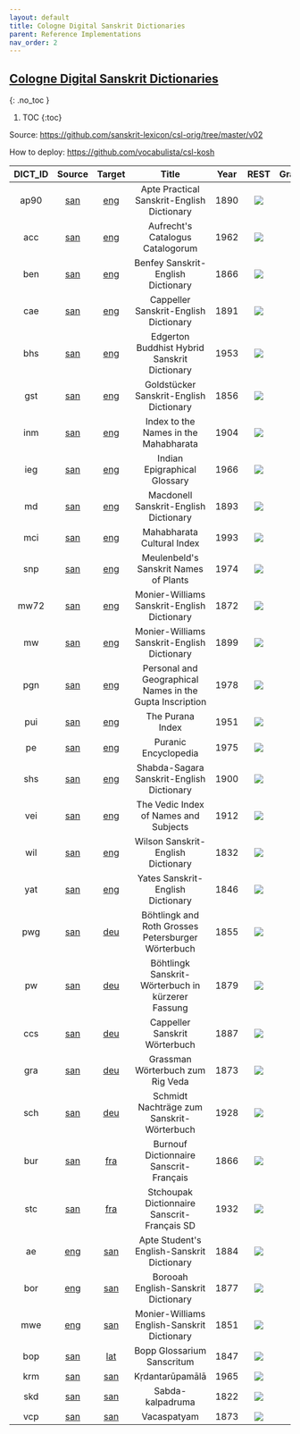 ```yaml
---
layout: default
title: Cologne Digital Sanskrit Dictionaries
parent: Reference Implementations
nav_order: 2
---
```


## [Cologne Digital Sanskrit Dictionaries](https://www.sanskrit-lexicon.uni-koeln.de)

{: .no_toc }

1. TOC
{:toc}

Source: <https://github.com/sanskrit-lexicon/csl-orig/tree/master/v02>

How to deploy: <https://github.com/vocabulista/csl-kosh>

|  DICT_ID | Source | Target | Title | Year | REST | GraphQL | Entries |
|:---: | :---:| :---: | :--------: |:---: | :---: | :---: |:---: |
| ap90 | <a href="https://iso639-3.sil.org/code/san">san</a> | <a href="https://iso639-3.sil.org/code/eng">eng</a> | Apte Practical Sanskrit-English Dictionary | 1890 | <a href="https://kosh.uni-koeln.de/cdsd/ap90/restful"> <img src="../../assets/images/swagger_logo.png" style="max-height: 20px; max-width: 20px;"/> | <a href="https://kosh.uni-koeln.de/cdsd/ap90/graphql"> <img src="../../assets/images/graphql_logo.svg" style="max-height: 20px; max-width: 20px;"/> | 32188 |
| acc | <a href="https://iso639-3.sil.org/code/san">san</a> | <a href="https://iso639-3.sil.org/code/eng">eng</a> | Aufrecht's Catalogus Catalogorum | 1962 | <a href="https://kosh.uni-koeln.de/cdsd/acc/restful"> <img src="../../assets/images/swagger_logo.png" style="max-height: 20px; max-width: 20px;"/> | <a href="https://kosh.uni-koeln.de/cdsd/acc/graphql"> <img src="../../assets/images/graphql_logo.svg" style="max-height: 20px; max-width: 20px;"/> | 49822 |
| ben | <a href="https://iso639-3.sil.org/code/san">san</a> | <a href="https://iso639-3.sil.org/code/eng">eng</a> | Benfey Sanskrit-English Dictionary | 1866 | <a href="https://kosh.uni-koeln.de/cdsd/ben/restful"> <img src="../../assets/images/swagger_logo.png" style="max-height: 20px; max-width: 20px;"/> | <a href="https://kosh.uni-koeln.de/cdsd/ben/graphql"> <img src="../../assets/images/graphql_logo.svg" style="max-height: 20px; max-width: 20px;"/> | 17313 |
| cae | <a href="https://iso639-3.sil.org/code/san">san</a> | <a href="https://iso639-3.sil.org/code/eng">eng</a> | Cappeller Sanskrit-English Dictionary | 1891 | <a href="https://kosh.uni-koeln.de/cdsd/cae/restful"> <img src="../../assets/images/swagger_logo.png" style="max-height: 20px; max-width: 20px;"/> | <a href="https://kosh.uni-koeln.de/cdsd/cae/graphql"> <img src="../../assets/images/graphql_logo.svg" style="max-height: 20px; max-width: 20px;"/> | 40069 |
| bhs | <a href="https://iso639-3.sil.org/code/san">san</a> | <a href="https://iso639-3.sil.org/code/eng">eng</a> | Edgerton Buddhist Hybrid Sanskrit Dictionary | 1953 | <a href="https://kosh.uni-koeln.de/cdsd/bhs/restful"> <img src="../../assets/images/swagger_logo.png" style="max-height: 20px; max-width: 20px;"/> | <a href="https://kosh.uni-koeln.de/cdsd/bhs/graphql"> <img src="../../assets/images/graphql_logo.svg" style="max-height: 20px; max-width: 20px;"/> | 17836 |
| gst | <a href="https://iso639-3.sil.org/code/san">san</a> | <a href="https://iso639-3.sil.org/code/eng">eng</a> | Goldstücker Sanskrit-English Dictionary | 1856 | <a href="https://kosh.uni-koeln.de/cdsd/gst/restful"> <img src="../../assets/images/swagger_logo.png" style="max-height: 20px; max-width: 20px;"/> | <a href="https://kosh.uni-koeln.de/cdsd/gst/graphql"> <img src="../../assets/images/graphql_logo.svg" style="max-height: 20px; max-width: 20px;"/> | 6780 |
| inm | <a href="https://iso639-3.sil.org/code/san">san</a> | <a href="https://iso639-3.sil.org/code/eng">eng</a> | Index to the Names in the Mahabharata | 1904 | <a href="https://kosh.uni-koeln.de/cdsd/inm/restful"> <img src="../../assets/images/swagger_logo.png" style="max-height: 20px; max-width: 20px;"/> | <a href="https://kosh.uni-koeln.de/cdsd/inm/graphql"> <img src="../../assets/images/graphql_logo.svg" style="max-height: 20px; max-width: 20px;"/> | 12655 |
| ieg | <a href="https://iso639-3.sil.org/code/san">san</a> | <a href="https://iso639-3.sil.org/code/eng">eng</a> | Indian Epigraphical Glossary | 1966 | <a href="https://kosh.uni-koeln.de/cdsd/ieg/restful"> <img src="../../assets/images/swagger_logo.png" style="max-height: 20px; max-width: 20px;"/> | <a href="https://kosh.uni-koeln.de/cdsd/ieg/graphql"> <img src="../../assets/images/graphql_logo.svg" style="max-height: 20px; max-width: 20px;"/> | 7907 |
| md | <a href="https://iso639-3.sil.org/code/san">san</a> | <a href="https://iso639-3.sil.org/code/eng">eng</a> | Macdonell Sanskrit-English Dictionary | 1893 | <a href="https://kosh.uni-koeln.de/cdsd/md/restful"> <img src="../../assets/images/swagger_logo.png" style="max-height: 20px; max-width: 20px;"/> | <a href="https://kosh.uni-koeln.de/cdsd/md/graphql"> <img src="../../assets/images/graphql_logo.svg" style="max-height: 20px; max-width: 20px;"/> | 20749 |
| mci | <a href="https://iso639-3.sil.org/code/san">san</a> | <a href="https://iso639-3.sil.org/code/eng">eng</a> | Mahabharata Cultural Index | 1993 | <a href="https://kosh.uni-koeln.de/cdsd/mci/restful"> <img src="../../assets/images/swagger_logo.png" style="max-height: 20px; max-width: 20px;"/> | <a href="https://kosh.uni-koeln.de/cdsd/mci/graphql"> <img src="../../assets/images/graphql_logo.svg" style="max-height: 20px; max-width: 20px;"/> | 2643 |
| snp | <a href="https://iso639-3.sil.org/code/san">san</a> | <a href="https://iso639-3.sil.org/code/eng">eng</a> | Meulenbeld's Sanskrit Names of Plants | 1974 | <a href="https://kosh.uni-koeln.de/cdsd/snp/restful"> <img src="../../assets/images/swagger_logo.png" style="max-height: 20px; max-width: 20px;"/> | <a href="https://kosh.uni-koeln.de/cdsd/snp/graphql"> <img src="../../assets/images/graphql_logo.svg" style="max-height: 20px; max-width: 20px;"/> | 453 |
| mw72 | <a href="https://iso639-3.sil.org/code/san">san</a> | <a href="https://iso639-3.sil.org/code/eng">eng</a> | Monier-Williams Sanskrit-English Dictionary | 1872 | <a href="https://kosh.uni-koeln.de/cdsd/mw72/restful"> <img src="../../assets/images/swagger_logo.png" style="max-height: 20px; max-width: 20px;"/> | <a href="https://kosh.uni-koeln.de/cdsd/mw72/graphql"> <img src="../../assets/images/graphql_logo.svg" style="max-height: 20px; max-width: 20px;"/> | 55388 |
| mw | <a href="https://iso639-3.sil.org/code/san">san</a> | <a href="https://iso639-3.sil.org/code/eng">eng</a> | Monier-Williams Sanskrit-English Dictionary | 1899 | <a href="https://kosh.uni-koeln.de/cdsd/mw/restful"> <img src="../../assets/images/swagger_logo.png" style="max-height: 20px; max-width: 20px;"/> | <a href="https://kosh.uni-koeln.de/cdsd/mw/graphql"> <img src="../../assets/images/graphql_logo.svg" style="max-height: 20px; max-width: 20px;"/> | 31836 |
| pgn | <a href="https://iso639-3.sil.org/code/san">san</a> | <a href="https://iso639-3.sil.org/code/eng">eng</a> | Personal and Geographical Names in the Gupta Inscription | 1978 | <a href="https://kosh.uni-koeln.de/cdsd/pgn/restful"> <img src="../../assets/images/swagger_logo.png" style="max-height: 20px; max-width: 20px;"/> | <a href="https://kosh.uni-koeln.de/cdsd/pgn/graphql"> <img src="../../assets/images/graphql_logo.svg" style="max-height: 20px; max-width: 20px;"/> | 485 |
| pui | <a href="https://iso639-3.sil.org/code/san">san</a> | <a href="https://iso639-3.sil.org/code/eng">eng</a> | The Purana Index | 1951 | <a href="https://kosh.uni-koeln.de/cdsd/pui/restful"> <img src="../../assets/images/swagger_logo.png" style="max-height: 20px; max-width: 20px;"/> | <a href="https://kosh.uni-koeln.de/cdsd/pui/graphql"> <img src="../../assets/images/graphql_logo.svg" style="max-height: 20px; max-width: 20px;"/> | 17513 |
| pe | <a href="https://iso639-3.sil.org/code/san">san</a> | <a href="https://iso639-3.sil.org/code/eng">eng</a> | Puranic Encyclopedia | 1975 | <a href="https://kosh.uni-koeln.de/cdsd/pe/restful"> <img src="../../assets/images/swagger_logo.png" style="max-height: 20px; max-width: 20px;"/> | <a href="https://kosh.uni-koeln.de/cdsd/pe/graphql"> <img src="../../assets/images/graphql_logo.svg" style="max-height: 20px; max-width: 20px;"/> | 8799 |
| shs | <a href="https://iso639-3.sil.org/code/san">san</a> | <a href="https://iso639-3.sil.org/code/eng">eng</a> | Shabda-Sagara Sanskrit-English Dictionary | 1900 | <a href="https://kosh.uni-koeln.de/cdsd/shs/restful"> <img src="../../assets/images/swagger_logo.png" style="max-height: 20px; max-width: 20px;"/> | <a href="https://kosh.uni-koeln.de/cdsd/shs/graphql"> <img src="../../assets/images/graphql_logo.svg" style="max-height: 20px; max-width: 20px;"/> | 47312 |
| vei | <a href="https://iso639-3.sil.org/code/san">san</a> | <a href="https://iso639-3.sil.org/code/eng">eng</a> | The Vedic Index of Names and Subjects | 1912 | <a href="https://kosh.uni-koeln.de/cdsd/vei/restful"> <img src="../../assets/images/swagger_logo.png" style="max-height: 20px; max-width: 20px;"/> | <a href="https://kosh.uni-koeln.de/cdsd/vei/graphql"> <img src="../../assets/images/graphql_logo.svg" style="max-height: 20px; max-width: 20px;"/> | 3834 |
| wil | <a href="https://iso639-3.sil.org/code/san">san</a> | <a href="https://iso639-3.sil.org/code/eng">eng</a> | Wilson Sanskrit-English Dictionary  | 1832 | <a href="https://kosh.uni-koeln.de/cdsd/wil/restful"> <img src="../../assets/images/swagger_logo.png" style="max-height: 20px; max-width: 20px;"/> | <a href="https://kosh.uni-koeln.de/cdsd/wil/graphql"> <img src="../../assets/images/graphql_logo.svg" style="max-height: 20px; max-width: 20px;"/> | 44578 |
| yat | <a href="https://iso639-3.sil.org/code/san">san</a> | <a href="https://iso639-3.sil.org/code/eng">eng</a> | Yates Sanskrit-English Dictionary | 1846 | <a href="https://kosh.uni-koeln.de/cdsd/yat/restful"> <img src="../../assets/images/swagger_logo.png" style="max-height: 20px; max-width: 20px;"/> | <a href="https://kosh.uni-koeln.de/cdsd/yat/graphql"> <img src="../../assets/images/graphql_logo.svg" style="max-height: 20px; max-width: 20px;"/> | 45206 |
| pwg | <a href="https://iso639-3.sil.org/code/san">san</a> | <a href="https://iso639-3.sil.org/code/deu">deu</a> | Böhtlingk and Roth Grosses Petersburger Wörterbuch   | 1855 | <a href="https://kosh.uni-koeln.de/cdsd/pwg/restful"> <img src="../../assets/images/swagger_logo.png" style="max-height: 20px; max-width: 20px;"/> | <a href="https://kosh.uni-koeln.de/cdsd/pwg/graphql"> <img src="../../assets/images/graphql_logo.svg" style="max-height: 20px; max-width: 20px;"/> | 122735 |
| pw | <a href="https://iso639-3.sil.org/code/san">san</a> | <a href="https://iso639-3.sil.org/code/deu">deu</a> | Böhtlingk Sanskrit-Wörterbuch in kürzerer Fassung   | 1879 | <a href="https://kosh.uni-koeln.de/cdsd/pw/restful"> <img src="../../assets/images/swagger_logo.png" style="max-height: 20px; max-width: 20px;"/> | <a href="https://kosh.uni-koeln.de/cdsd/pw/graphql"> <img src="../../assets/images/graphql_logo.svg" style="max-height: 20px; max-width: 20px;"/> | 135788 |
| ccs | <a href="https://iso639-3.sil.org/code/san">san</a> | <a href="https://iso639-3.sil.org/code/deu">deu</a> | Cappeller Sanskrit Wörterbuch | 1887 | <a href="https://kosh.uni-koeln.de/cdsd/ccs/restful"> <img src="../../assets/images/swagger_logo.png" style="max-height: 20px; max-width: 20px;"/> | <a href="https://kosh.uni-koeln.de/cdsd/ccs/graphql"> <img src="../../assets/images/graphql_logo.svg" style="max-height: 20px; max-width: 20px;"/> | 30008 |
| gra | <a href="https://iso639-3.sil.org/code/san">san</a> | <a href="https://iso639-3.sil.org/code/deu">deu</a> | Grassman Wörterbuch zum Rig Veda | 1873 | <a href="https://kosh.uni-koeln.de/cdsd/gra/restful"> <img src="../../assets/images/swagger_logo.png" style="max-height: 20px; max-width: 20px;"/> | <a href="https://kosh.uni-koeln.de/cdsd/gra/graphql"> <img src="../../assets/images/graphql_logo.svg" style="max-height: 20px; max-width: 20px;"/> | 10787 |
| sch | <a href="https://iso639-3.sil.org/code/san">san</a> | <a href="https://iso639-3.sil.org/code/deu">deu</a> | Schmidt Nachträge zum Sanskrit-Wörterbuch | 1928 | <a href="https://kosh.uni-koeln.de/cdsd/sch/restful"> <img src="../../assets/images/swagger_logo.png" style="max-height: 20px; max-width: 20px;"/> | <a href="https://kosh.uni-koeln.de/cdsd/sch/graphql"> <img src="../../assets/images/graphql_logo.svg" style="max-height: 20px; max-width: 20px;"/> | 29114 |
| bur | <a href="https://iso639-3.sil.org/code/san">san</a> | <a href="https://iso639-3.sil.org/code/fra">fra</a> | Burnouf Dictionnaire Sanscrit-Français | 1866 | <a href="https://kosh.uni-koeln.de/cdsd/bur/restful"> <img src="../../assets/images/swagger_logo.png" style="max-height: 20px; max-width: 20px;"/> | <a href="https://kosh.uni-koeln.de/cdsd/bur/graphql"> <img src="../../assets/images/graphql_logo.svg" style="max-height: 20px; max-width: 20px;"/> | 19776 |
| stc | <a href="https://iso639-3.sil.org/code/san">san</a> | <a href="https://iso639-3.sil.org/code/fra">fra</a> | Stchoupak Dictionnaire Sanscrit-Français SD  | 1932 | <a href="https://kosh.uni-koeln.de/cdsd/stc/restful"> <img src="../../assets/images/swagger_logo.png" style="max-height: 20px; max-width: 20px;"/> | <a href="https://kosh.uni-koeln.de/cdsd/stc/graphql"> <img src="../../assets/images/graphql_logo.svg" style="max-height: 20px; max-width: 20px;"/> | 24574 |
| ae | <a href="https://iso639-3.sil.org/code/eng">eng</a> | <a href="https://iso639-3.sil.org/code/san">san</a> | Apte Student's English-Sanskrit Dictionary | 1884 | <a href="https://kosh.uni-koeln.de/cdsd/ae/restful"> <img src="../../assets/images/swagger_logo.png" style="max-height: 20px; max-width: 20px;"/> | <a href="https://kosh.uni-koeln.de/cdsd/ae/graphql"> <img src="../../assets/images/graphql_logo.svg" style="max-height: 20px; max-width: 20px;"/> | 11360 |
| bor | <a href="https://iso639-3.sil.org/code/eng">eng</a> | <a href="https://iso639-3.sil.org/code/san">san</a> | Borooah English-Sanskrit Dictionary | 1877 | <a href="https://kosh.uni-koeln.de/cdsd/bor/restful"> <img src="../../assets/images/swagger_logo.png" style="max-height: 20px; max-width: 20px;"/> | <a href="https://kosh.uni-koeln.de/cdsd/bor/graphql"> <img src="../../assets/images/graphql_logo.svg" style="max-height: 20px; max-width: 20px;"/> | 24608 |
| mwe | <a href="https://iso639-3.sil.org/code/eng">eng</a> | <a href="https://iso639-3.sil.org/code/san">san</a> | Monier-Williams English-Sanskrit Dictionary | 1851 | <a href="https://kosh.uni-koeln.de/cdsd/mwe/restful"> <img src="../../assets/images/swagger_logo.png" style="max-height: 20px; max-width: 20px;"/> | <a href="https://kosh.uni-koeln.de/cdsd/mwe/graphql"> <img src="../../assets/images/graphql_logo.svg" style="max-height: 20px; max-width: 20px;"/> | 32378 |
| bop | <a href="https://iso639-3.sil.org/code/san">san</a> | <a href="https://iso639-3.sil.org/code/lat">lat</a> | Bopp Glossarium Sanscritum | 1847 | <a href="https://kosh.uni-koeln.de/cdsd/bop/restful"> <img src="../../assets/images/swagger_logo.png" style="max-height: 20px; max-width: 20px;"/> | <a href="https://kosh.uni-koeln.de/cdsd/bop/graphql"> <img src="../../assets/images/graphql_logo.svg" style="max-height: 20px; max-width: 20px;"/> | 8960 |
| krm | <a href="https://iso639-3.sil.org/code/san">san</a> | <a href="https://iso639-3.sil.org/code/san">san</a> | Kṛdantarūpamālā | 1965 | <a href="https://kosh.uni-koeln.de/cdsd/krm/restful"> <img src="../../assets/images/swagger_logo.png" style="max-height: 20px; max-width: 20px;"/> | <a href="https://kosh.uni-koeln.de/cdsd/krm/graphql"> <img src="../../assets/images/graphql_logo.svg" style="max-height: 20px; max-width: 20px;"/> | 2061 |
| skd | <a href="https://iso639-3.sil.org/code/san">san</a> | <a href="https://iso639-3.sil.org/code/san">san</a> | Sabda-kalpadruma | 1822 | <a href="https://kosh.uni-koeln.de/cdsd/skd/restful"> <img src="../../assets/images/swagger_logo.png" style="max-height: 20px; max-width: 20px;"/> | <a href="https://kosh.uni-koeln.de/cdsd/skd/graphql"> <img src="../../assets/images/graphql_logo.svg" style="max-height: 20px; max-width: 20px;"/> | 42531 |
| vcp | <a href="https://iso639-3.sil.org/code/san">san</a> | <a href="https://iso639-3.sil.org/code/san">san</a> | Vacaspatyam | 1873 | <a href="https://kosh.uni-koeln.de/cdsd/vcp/restful"> <img src="../../assets/images/swagger_logo.png" style="max-height: 20px; max-width: 20px;"/> | <a href="https://kosh.uni-koeln.de/cdsd/vcp/graphql"> <img src="../../assets/images/graphql_logo.svg" style="max-height: 20px; max-width: 20px;"/> | 50134 |
